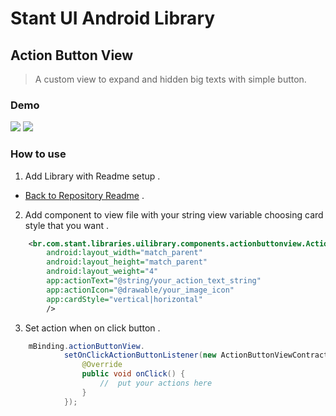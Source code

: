 # Stant UI Android Library

## Action Button View
> A custom view to expand and hidden big texts with simple button.

### Demo

<p>
  <img src="https://raw.githubusercontent.com/stantmob/stant-ui-android-library/master/ui-library/src/main/java/br/com/stant/libraries/uilibrary/components/actionbuttonview/doc/action-button-vertical.jpg" >
  <img src="https://raw.githubusercontent.com/stantmob/stant-ui-android-library/master/ui-library/src/main/java/br/com/stant/libraries/uilibrary/components/actionbuttonview/doc/action-button-horizontal.jpg" >
</p>

### How to use

1. Add Library with Readme setup .
* [Back to Repository Readme](https://github.com/stantmob/stant-ui-android-library#how-add-into-your-project) .


2. Add component to view file with your string view variable choosing card style that you want .
```xml
    <br.com.stant.libraries.uilibrary.components.actionbuttonview.ActionButtonView
        android:layout_width="match_parent"
        android:layout_height="match_parent"
        android:layout_weight="4"
        app:actionText="@string/your_action_text_string"
        app:actionIcon="@drawable/your_image_icon"
        app:cardStyle="vertical|horizontal"
        />
```



3. Set action when on click button .
```java
    mBinding.actionButtonView.
            setOnClickActionButtonListener(new ActionButtonViewContract.OnClickActionButtonListener() {
                @Override
                public void onClick() {
                    //  put your actions here
                }
            });
```
